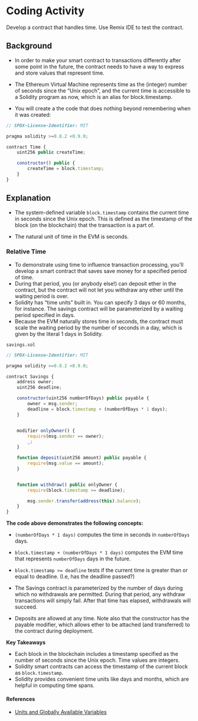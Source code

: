 # Coding Activity

Develop a contract that handles time. Use Remix IDE to test the contract.

## Background

- In order to make your smart contract to transactions differently after some point in the future, the contract needs to have a way to express and store values that represent time.
- The Ethereum Virtual Machine represents time as the (integer) number of seconds since the “Unix epoch”, and the current time is accessible to a Solidity program as now, which is an alias for block.timestamp.

- You will create a the code that does nothing beyond remembering when it was created:

```js
// SPDX-License-Identifier: MIT

pragma solidity >=0.8.2 <0.9.0;

contract Time {
    uint256 public createTime;

    constructor() public {
        createTime = block.timestamp;
    }
}
```

## Explanation

- The system-defined variable `block.timestamp` contains the current time in seconds since the Unix epoch. This is defined as the timestamp of the block (on the blockchain) that the transaction is a part of.

- The natural unit of time in the EVM is seconds.

### Relative Time

- To demonstrate using time to influence transaction processing, you'll develop a smart contract that saves save money for a specified period of time.
- During that period, you (or anybody else!) can deposit ether in the contract, but the contract will not let you withdraw any ether until the waiting period is over.
- Solidity has “time units” built in. You can specify 3 days or 60 months, for instance. The savings contract will be parameterized by a waiting period specified in days.
- Because the EVM naturally stores time in seconds, the contract must scale the waiting period by the number of seconds in a day, which is given by the literal 1 days in Solidity.

`savings.sol`

```js
// SPDX-License-Identifier: MIT

pragma solidity >=0.8.2 <0.9.0;

contract Savings {
    address owner;
    uint256 deadline;

    constructor(uint256 numberOfDays) public payable {
        owner = msg.sender;
        deadline = block.timestamp + (numberOfDays * 1 days);
    }


    modifier onlyOwner() {
        require(msg.sender == owner);
        _;
    }

    function deposit(uint256 amount) public payable {
        require(msg.value == amount);
    }


    function withdraw() public onlyOwner {
        require(block.timestamp >= deadline);

        msg.sender.transfer(address(this).balance);
    }
}
```

**The code above demonstrates the following concepts:**

- `(numberOfDays * 1 days)` computes the time in seconds in `numberOfDays` days.
- `block.timestamp + (numberOfDays * 1 days)` computes the EVM time that represents `numberOfDays` days in the future.
- `block.timestamp >= deadline` tests if the current time is greater than or equal to deadline. (I.e, has the deadline passed?)
- The Savings contract is parameterized by the number of days during which no withdrawals are permitted. During that period, any withdraw transactions will simply fail. After that time has elapsed, withdrawals will succeed.

- Deposits are allowed at any time. Note also that the constructor has the payable modifier, which allows ether to be attached (and transferred) to the contract during deployment.

**Key Takeaways**

- Each block in the blockchain includes a timestamp specified as the number of seconds since the Unix epoch. Time values are integers.
- Solidity smart contracts can access the timestamp of the current block as `block.timestamp`.
- Solidity provides convenient time units like days and months, which are helpful in computing time spans.

#### References

- [Units and Globally Available Variables](https://docs.soliditylang.org/en/latest/units-and-global-variables.html#units-and-globally-available-variables)

